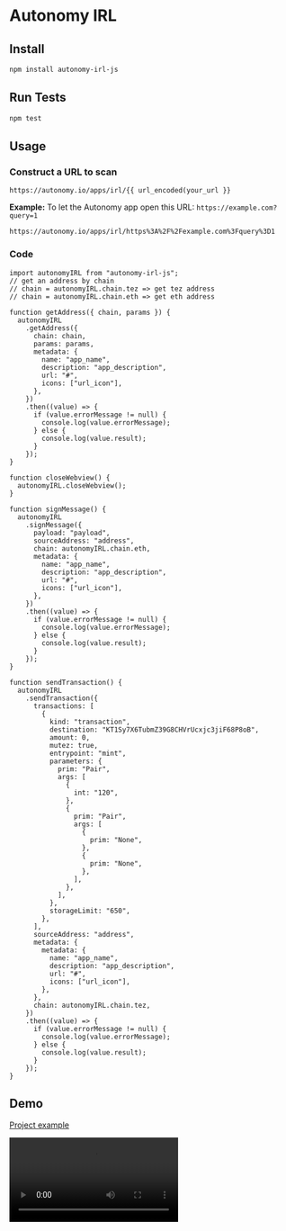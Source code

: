 # Autonomy IRL

## Install

```bash
npm install autonomy-irl-js
```

## Run Tests

```bash
npm test
```

## Usage

### Construct a URL to scan
```
https://autonomy.io/apps/irl/{{ url_encoded(your_url }}
```

**Example:**
To let the Autonomy app open this URL: `https://example.com?query=1`
```
https://autonomy.io/apps/irl/https%3A%2F%2Fexample.com%3Fquery%3D1
```

### Code

```JS
import autonomyIRL from "autonomy-irl-js";
// get an address by chain
// chain = autonomyIRL.chain.tez => get tez address
// chain = autonomyIRL.chain.eth => get eth address

function getAddress({ chain, params }) {
  autonomyIRL
    .getAddress({
      chain: chain,
      params: params,
      metadata: {
        name: "app_name",
        description: "app_description",
        url: "#",
        icons: ["url_icon"],
      },
    })
    .then((value) => {
      if (value.errorMessage != null) {
        console.log(value.errorMessage);
      } else {
        console.log(value.result);
      }
    });
}
```

```JS
function closeWebview() {
  autonomyIRL.closeWebview();
}
```

```JS
function signMessage() {
  autonomyIRL
    .signMessage({
      payload: "payload",
      sourceAddress: "address",
      chain: autonomyIRL.chain.eth,
      metadata: {
        name: "app_name",
        description: "app_description",
        url: "#",
        icons: ["url_icon"],
      },
    })
    .then((value) => {
      if (value.errorMessage != null) {
        console.log(value.errorMessage);
      } else {
        console.log(value.result);
      }
    });
}
```

```JS
function sendTransaction() {
  autonomyIRL
    .sendTransaction({
      transactions: [
        {
          kind: "transaction",
          destination: "KT1Sy7X6TubmZ39G8CHVrUcxjc3jiF68P8oB",
          amount: 0,
          mutez: true,
          entrypoint: "mint",
          parameters: {
            prim: "Pair",
            args: [
              {
                int: "120",
              },
              {
                prim: "Pair",
                args: [
                  {
                    prim: "None",
                  },
                  {
                    prim: "None",
                  },
                ],
              },
            ],
          },
          storageLimit: "650",
        },
      ],
      sourceAddress: "address",
      metadata: {
        metadata: {
          name: "app_name",
          description: "app_description",
          url: "#",
          icons: ["url_icon"],
        },
      },
      chain: autonomyIRL.chain.tez,
    })
    .then((value) => {
      if (value.errorMessage != null) {
        console.log(value.errorMessage);
      } else {
        console.log(value.result);
      }
    });
}
```

## Demo

[Project example](example)

<video src='https://user-images.githubusercontent.com/24427942/211269856-e93628d6-e52e-4ad6-a8ce-3f79a72747ed.mp4'/>

## License

This code is 100% free and open-source, under the [MIT license](LICENSE).
